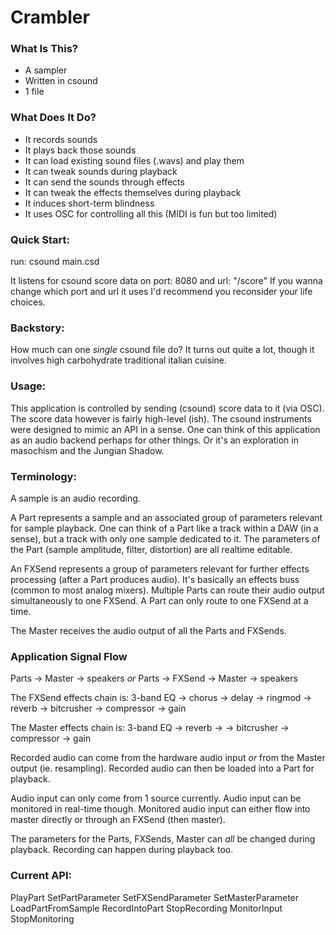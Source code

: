 # Crambler

### What Is This?
- A sampler
- Written in csound
- 1 file

### What Does It Do?
- It records sounds
- It plays back those sounds
- It can load existing sound files (.wavs) and play them
- It can tweak sounds during playback
- It can send the sounds through effects
- It can tweak the effects themselves during playback
- It induces short-term blindness
- It uses OSC for controlling all this (MIDI is fun but too limited)

### Quick Start:
run:
csound main.csd

It listens for csound score data on port: 8080 and url: "/score"
If you wanna change which port and url it uses I'd recommend you reconsider your life choices.

### Backstory:
How much can one *single* csound file do?
It turns out quite a lot, though it involves high carbohydrate traditional italian cuisine.

### Usage:
This application is controlled by sending (csound) score data to it (via OSC).
The score data however is fairly high-level (ish).
The csound instruments were designed to mimic an API in a sense.
One can think of this application as an audio backend perhaps for other things.
Or it's an exploration in masochism and the Jungian Shadow.

### Terminology:
A sample is an audio recording.

A Part represents a sample and an associated group of parameters relevant for sample playback.
One can think of a Part like a track within a DAW (in a sense), but a track
with only one sample dedicated to it.  The parameters of the Part (sample amplitude,
filter, distortion) are all realtime editable.

An FXSend represents a group of parameters relevant for further effects processing
(after a Part produces audio).
It's basically an effects buss (common to most analog mixers).
Multiple Parts can route their audio output simultaneously to one FXSend.
A Part can only route to one FXSend at a time.

The Master receives the audio output of all the Parts and FXSends.

###  Application Signal Flow
Parts -> Master -> speakers
*or*
Parts -> FXSend -> Master -> speakers

The FXSend effects chain is:
    3-band EQ -> chorus -> delay -> ringmod -> reverb -> bitcrusher -> compressor -> gain

The Master effects chain is:
    3-band EQ -> reverb -> -> bitcrusher -> compressor -> gain

Recorded audio can come from the hardware audio input *or* from the Master output (ie. resampling).
Recorded audio can then be loaded into a Part for playback.

Audio input can only come from 1 source currently.
Audio input can be monitored in real-time though.
Monitored audio input can either flow into master directly or through an FXSend (then master).

The parameters for the Parts, FXSends, Master can *all* be changed during playback.
Recording can happen during playback too.

### Current API:

PlayPart
SetPartParameter
SetFXSendParameter
SetMasterParameter
LoadPartFromSample
RecordIntoPart
StopRecording
MonitorInput
StopMonitoring

